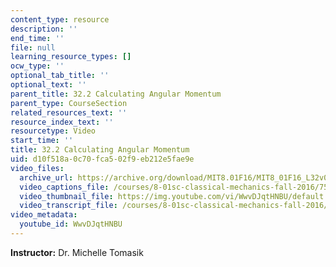 ```yaml
---
content_type: resource
description: ''
end_time: ''
file: null
learning_resource_types: []
ocw_type: ''
optional_tab_title: ''
optional_text: ''
parent_title: 32.2 Calculating Angular Momentum
parent_type: CourseSection
related_resources_text: ''
resource_index_text: ''
resourcetype: Video
start_time: ''
title: 32.2 Calculating Angular Momentum
uid: d10f518a-0c70-fca5-02f9-eb212e5fae9e
video_files:
  archive_url: https://archive.org/download/MIT8.01F16/MIT8_01F16_L32v02_360p.mp4
  video_captions_file: /courses/8-01sc-classical-mechanics-fall-2016/754b6a7fc01e5893812aef241f63e13e_WwvDJqtHNBU.vtt
  video_thumbnail_file: https://img.youtube.com/vi/WwvDJqtHNBU/default.jpg
  video_transcript_file: /courses/8-01sc-classical-mechanics-fall-2016/1446a01bef091e5c006cfa592823fa45_WwvDJqtHNBU.pdf
video_metadata:
  youtube_id: WwvDJqtHNBU
---
```


**Instructor:** Dr. Michelle Tomasik